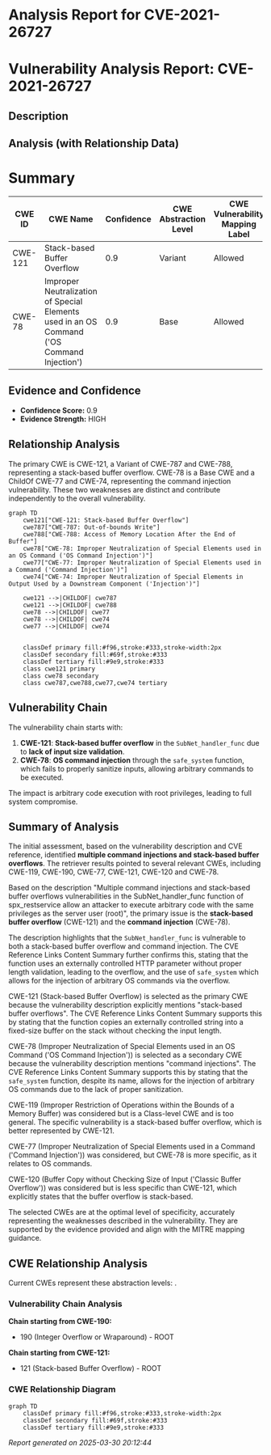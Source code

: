 # Analysis Report for CVE-2021-26727

# Vulnerability Analysis Report: CVE-2021-26727

## Description



## Analysis (with Relationship Data)

# Summary
| CWE ID | CWE Name | Confidence | CWE Abstraction Level | CWE Vulnerability Mapping Label | CWE-Vulnerability Mapping Notes |
|---|---|---|---|---|---|
| CWE-121 | Stack-based Buffer Overflow | 0.9 | Variant | Allowed | Primary CWE |
| CWE-78 | Improper Neutralization of Special Elements used in an OS Command ('OS Command Injection') | 0.9 | Base | Allowed | Secondary CWE |

## Evidence and Confidence

*   **Confidence Score:** 0.9
*   **Evidence Strength:** HIGH

## Relationship Analysis
The primary CWE is CWE-121, a Variant of CWE-787 and CWE-788, representing a stack-based buffer overflow. CWE-78 is a Base CWE and a ChildOf CWE-77 and CWE-74, representing the command injection vulnerability. These two weaknesses are distinct and contribute independently to the overall vulnerability.

```mermaid
graph TD
    cwe121["CWE-121: Stack-based Buffer Overflow"]
    cwe787["CWE-787: Out-of-bounds Write"]
    cwe788["CWE-788: Access of Memory Location After the End of Buffer"]
    cwe78["CWE-78: Improper Neutralization of Special Elements used in an OS Command ('OS Command Injection')"]
    cwe77["CWE-77: Improper Neutralization of Special Elements used in a Command ('Command Injection')"]
    cwe74["CWE-74: Improper Neutralization of Special Elements in Output Used by a Downstream Component ('Injection')"]

    cwe121 -->|CHILDOF| cwe787
    cwe121 -->|CHILDOF| cwe788
    cwe78 -->|CHILDOF| cwe77
    cwe78 -->|CHILDOF| cwe74
    cwe77 -->|CHILDOF| cwe74
    

    classDef primary fill:#f96,stroke:#333,stroke-width:2px
    classDef secondary fill:#69f,stroke:#333
    classDef tertiary fill:#9e9,stroke:#333
    class cwe121 primary
    class cwe78 secondary
    class cwe787,cwe788,cwe77,cwe74 tertiary
```

## Vulnerability Chain
The vulnerability chain starts with:
1.  **CWE-121**: **Stack-based buffer overflow** in the `SubNet_handler_func` due to **lack of input size validation**.
2.  **CWE-78**: **OS command injection** through the `safe_system` function, which fails to properly sanitize inputs, allowing arbitrary commands to be executed.

The impact is arbitrary code execution with root privileges, leading to full system compromise.

## Summary of Analysis
The initial assessment, based on the vulnerability description and CVE reference, identified **multiple command injections and stack-based buffer overflows**. The retriever results pointed to several relevant CWEs, including CWE-119, CWE-190, CWE-77, CWE-121, CWE-120 and CWE-78.

Based on the description "Multiple command injections and stack-based buffer overflows vulnerabilities in the SubNet_handler_func function of spx_restservice allow an attacker to execute arbitrary code with the same privileges as the server user (root)", the primary issue is the **stack-based buffer overflow** (CWE-121) and the **command injection** (CWE-78).

The description highlights that the `SubNet_handler_func` is vulnerable to both a stack-based buffer overflow and command injection. The CVE Reference Links Content Summary further confirms this, stating that the function uses an externally controlled HTTP parameter without proper length validation, leading to the overflow, and the use of `safe_system` which allows for the injection of arbitrary OS commands via the overflow.

CWE-121 (Stack-based Buffer Overflow) is selected as the primary CWE because the vulnerability description explicitly mentions "stack-based buffer overflows". The CVE Reference Links Content Summary supports this by stating that the function copies an externally controlled string into a fixed-size buffer on the stack without checking the input length.

CWE-78 (Improper Neutralization of Special Elements used in an OS Command ('OS Command Injection')) is selected as a secondary CWE because the vulnerability description mentions "command injections". The CVE Reference Links Content Summary supports this by stating that the `safe_system` function, despite its name, allows for the injection of arbitrary OS commands due to the lack of proper sanitization.

CWE-119 (Improper Restriction of Operations within the Bounds of a Memory Buffer) was considered but is a Class-level CWE and is too general. The specific vulnerability is a stack-based buffer overflow, which is better represented by CWE-121.

CWE-77 (Improper Neutralization of Special Elements used in a Command ('Command Injection')) was considered, but CWE-78 is more specific, as it relates to OS commands.

CWE-120 (Buffer Copy without Checking Size of Input ('Classic Buffer Overflow')) was considered but is less specific than CWE-121, which explicitly states that the buffer overflow is stack-based.

The selected CWEs are at the optimal level of specificity, accurately representing the weaknesses described in the vulnerability. They are supported by the evidence provided and align with the MITRE mapping guidance.


## CWE Relationship Analysis

Current CWEs represent these abstraction levels: .


### Vulnerability Chain Analysis

**Chain starting from CWE-190:**
- 190 (Integer Overflow or Wraparound) - ROOT


**Chain starting from CWE-121:**
- 121 (Stack-based Buffer Overflow) - ROOT



### CWE Relationship Diagram

```mermaid
graph TD
    classDef primary fill:#f96,stroke:#333,stroke-width:2px
    classDef secondary fill:#69f,stroke:#333
    classDef tertiary fill:#9e9,stroke:#333
```



*Report generated on 2025-03-30 20:12:44*
